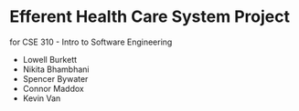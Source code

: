 # Efferent Health Care System Project
for CSE 310 - Intro to Software Engineering
* Lowell Burkett
* Nikita Bhambhani
* Spencer Bywater
* Connor Maddox
* Kevin Van
